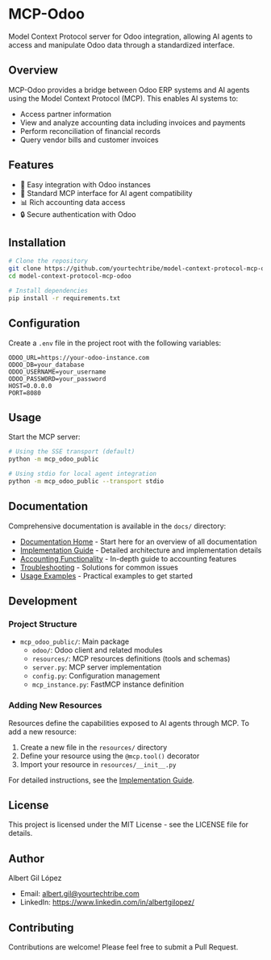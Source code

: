 # MCP-Odoo

Model Context Protocol server for Odoo integration, allowing AI agents to access and manipulate Odoo data through a standardized interface.

## Overview

MCP-Odoo provides a bridge between Odoo ERP systems and AI agents using the Model Context Protocol (MCP). This enables AI systems to:

- Access partner information
- View and analyze accounting data including invoices and payments
- Perform reconciliation of financial records
- Query vendor bills and customer invoices

## Features

- 🔌 Easy integration with Odoo instances
- 🤖 Standard MCP interface for AI agent compatibility
- 📊 Rich accounting data access
- 🔒 Secure authentication with Odoo

## Installation

```bash
# Clone the repository
git clone https://github.com/yourtechtribe/model-context-protocol-mcp-odoo.git
cd model-context-protocol-mcp-odoo

# Install dependencies
pip install -r requirements.txt
```

## Configuration

Create a `.env` file in the project root with the following variables:

```
ODOO_URL=https://your-odoo-instance.com
ODOO_DB=your_database
ODOO_USERNAME=your_username
ODOO_PASSWORD=your_password
HOST=0.0.0.0
PORT=8080
```

## Usage

Start the MCP server:

```bash
# Using the SSE transport (default)
python -m mcp_odoo_public

# Using stdio for local agent integration
python -m mcp_odoo_public --transport stdio
```

## Documentation

Comprehensive documentation is available in the `docs/` directory:

- [Documentation Home](docs/index.md) - Start here for an overview of all documentation
- [Implementation Guide](docs/implementation_guide.md) - Detailed architecture and implementation details
- [Accounting Functionality](docs/accounting_guide.md) - In-depth guide to accounting features
- [Troubleshooting](docs/troubleshooting.md) - Solutions for common issues
- [Usage Examples](docs/examples/basic_usage.md) - Practical examples to get started

## Development

### Project Structure

- `mcp_odoo_public/`: Main package
  - `odoo/`: Odoo client and related modules
  - `resources/`: MCP resources definitions (tools and schemas)
  - `server.py`: MCP server implementation
  - `config.py`: Configuration management
  - `mcp_instance.py`: FastMCP instance definition

### Adding New Resources

Resources define the capabilities exposed to AI agents through MCP. To add a new resource:

1. Create a new file in the `resources/` directory
2. Define your resource using the `@mcp.tool()` decorator
3. Import your resource in `resources/__init__.py`

For detailed instructions, see the [Implementation Guide](docs/implementation_guide.md).

## License

This project is licensed under the MIT License - see the LICENSE file for details.

## Author

Albert Gil López  
- Email: albert.gil@yourtechtribe.com
- LinkedIn: https://www.linkedin.com/in/albertgilopez/

## Contributing

Contributions are welcome! Please feel free to submit a Pull Request. 